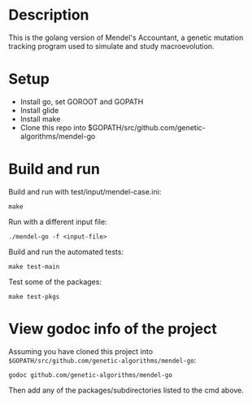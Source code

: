 # Description

This is the golang version of Mendel's Accountant, a genetic mutation tracking program used to simulate and study macroevolution.

# Setup

- Install go, set GOROOT and GOPATH
- Install glide
- Install make
- Clone this repo into $GOPATH/src/github.com/genetic-algorithms/mendel-go

# Build and run

Build and run with test/input/mendel-case.ini:

```
make
```

Run with a different input file:

```
./mendel-go -f <input-file>
```

Build and run the automated tests:

```
make test-main
```

Test some of the packages:

```
make test-pkgs
```

# View godoc info of the project

Assuming you have cloned this project into `$GOPATH/src/github.com/genetic-algorithms/mendel-go`:

```
godoc github.com/genetic-algorithms/mendel-go
```

Then add any of the packages/subdirectories listed to the cmd above.
